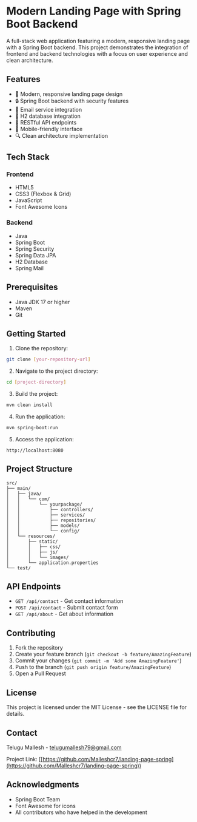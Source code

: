 # Modern Landing Page with Spring Boot Backend

A full-stack web application featuring a modern, responsive landing page with a Spring Boot backend. This project demonstrates the integration of frontend and backend technologies with a focus on user experience and clean architecture.

## Features

- 🎨 Modern, responsive landing page design
- 🔒 Spring Boot backend with security features
- 📧 Email service integration
- 💾 H2 database integration
- 🔄 RESTful API endpoints
- 📱 Mobile-friendly interface
- 🔍 Clean architecture implementation

## Tech Stack

### Frontend
- HTML5
- CSS3 (Flexbox & Grid)
- JavaScript
- Font Awesome Icons

### Backend
- Java
- Spring Boot
- Spring Security
- Spring Data JPA
- H2 Database
- Spring Mail

## Prerequisites

- Java JDK 17 or higher
- Maven
- Git

## Getting Started

1. Clone the repository:
```bash
git clone [your-repository-url]
```

2. Navigate to the project directory:
```bash
cd [project-directory]
```

3. Build the project:
```bash
mvn clean install
```

4. Run the application:
```bash
mvn spring-boot:run
```

5. Access the application:
```
http://localhost:8080
```

## Project Structure

```
src/
├── main/
│   ├── java/
│   │   └── com/
│   │       └── yourpackage/
│   │           ├── controllers/
│   │           ├── services/
│   │           ├── repositories/
│   │           ├── models/
│   │           └── config/
│   └── resources/
│       ├── static/
│       │   ├── css/
│       │   ├── js/
│       │   └── images/
│       └── application.properties
└── test/
```

## API Endpoints

- `GET /api/contact` - Get contact information
- `POST /api/contact` - Submit contact form
- `GET /api/about` - Get about information

## Contributing

1. Fork the repository
2. Create your feature branch (`git checkout -b feature/AmazingFeature`)
3. Commit your changes (`git commit -m 'Add some AmazingFeature'`)
4. Push to the branch (`git push origin feature/AmazingFeature`)
5. Open a Pull Request

## License

This project is licensed under the MIT License - see the LICENSE file for details.

## Contact

Telugu Mallesh - [telugumallesh79@gmail.com](mailto:telugumallesh79@gmail.com)

Project Link: [[https://github.com/Malleshcr7/landing-page-spring](https://github.com/Malleshcr7/landing-page-spring))

## Acknowledgments

- Spring Boot Team
- Font Awesome for icons
- All contributors who have helped in the development 
